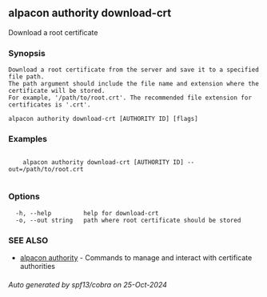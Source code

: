 ## alpacon authority download-crt

Download a root certificate

### Synopsis


	Download a root certificate from the server and save it to a specified file path. 
	The path argument should include the file name and extension where the certificate will be stored. 
	For example, '/path/to/root.crt'. The recommended file extension for certificates is '.crt'.

```
alpacon authority download-crt [AUTHORITY ID] [flags]
```

### Examples

```

	alpacon authority download-crt [AUTHORITY ID] --out=/path/to/root.crt
	
```

### Options

```
  -h, --help         help for download-crt
  -o, --out string   path where root certificate should be stored
```

### SEE ALSO

* [alpacon authority](alpacon_authority.md)	 - Commands to manage and interact with certificate authorities

###### Auto generated by spf13/cobra on 25-Oct-2024
